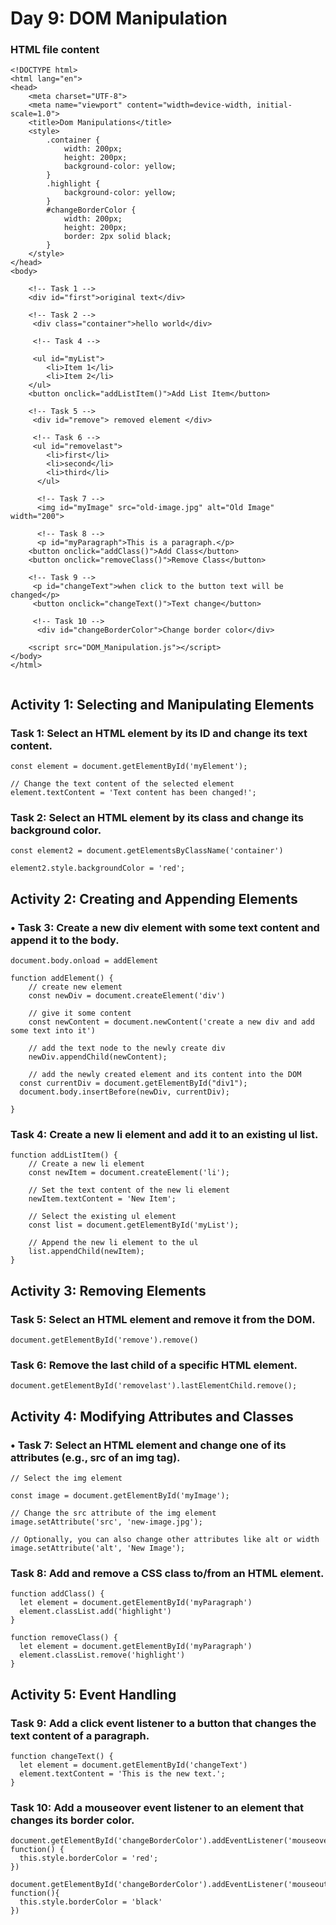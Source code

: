 # Day 9: DOM Manipulation
### HTML file content
```
<!DOCTYPE html>
<html lang="en">
<head>
    <meta charset="UTF-8">
    <meta name="viewport" content="width=device-width, initial-scale=1.0">
    <title>Dom Manipulations</title>
    <style>
        .container {
            width: 200px;
            height: 200px;
            background-color: yellow;
        }
        .highlight {
            background-color: yellow;
        }
        #changeBorderColor {
            width: 200px;
            height: 200px;
            border: 2px solid black;
        }
    </style>
</head>
<body>

    <!-- Task 1 -->
    <div id="first">original text</div>

    <!-- Task 2 -->
     <div class="container">hello world</div>

     <!-- Task 4 -->

     <ul id="myList">
        <li>Item 1</li>
        <li>Item 2</li>
    </ul>
    <button onclick="addListItem()">Add List Item</button>

    <!-- Task 5 -->
     <div id="remove"> removed element </div>

     <!-- Task 6 -->
     <ul id="removelast">
        <li>first</li>
        <li>second</li>
        <li>third</li>
      </ul>

      <!-- Task 7 -->
      <img id="myImage" src="old-image.jpg" alt="Old Image" width="200">

      <!-- Task 8 -->
      <p id="myParagraph">This is a paragraph.</p>
    <button onclick="addClass()">Add Class</button>
    <button onclick="removeClass()">Remove Class</button>

    <!-- Task 9 -->
     <p id="changeText">when click to the button text will be changed</p>
     <button onclick="changeText()">Text change</button>

     <!-- Task 10 -->
      <div id="changeBorderColor">Change border color</div>

    <script src="DOM_Manipulation.js"></script>
</body>
</html>


```


## Activity 1: Selecting and Manipulating Elements

### Task 1: Select an HTML element by its ID and change its text content.
```
const element = document.getElementById('myElement');

// Change the text content of the selected element
element.textContent = 'Text content has been changed!';

```

### Task 2: Select an HTML element by its class and change its background color.
```
const element2 = document.getElementsByClassName('container')

element2.style.backgroundColor = 'red';
```


## Activity 2: Creating and Appending Elements

### • Task 3: Create a new div element with some text content and append it to the body.
```
document.body.onload = addElement

function addElement() {
    // create new element
    const newDiv = document.createElement('div')

    // give it some content
    const newContent = document.newContent('create a new div and add some text into it')

    // add the text node to the newly create div
    newDiv.appendChild(newContent);

    // add the newly created element and its content into the DOM
  const currentDiv = document.getElementById("div1");
  document.body.insertBefore(newDiv, currentDiv);

}
```

### Task 4: Create a new li element and add it to an existing ul list.
```
function addListItem() {
    // Create a new li element
    const newItem = document.createElement('li');
    
    // Set the text content of the new li element
    newItem.textContent = 'New Item';
    
    // Select the existing ul element
    const list = document.getElementById('myList');
    
    // Append the new li element to the ul
    list.appendChild(newItem);
}
```

## Activity 3: Removing Elements
### Task 5: Select an HTML element and remove it from the DOM.
```
document.getElementById('remove').remove()
```
### Task 6: Remove the last child of a specific HTML element.
```
document.getElementById('removelast').lastElementChild.remove();

```

## Activity 4: Modifying Attributes and Classes
### • Task 7: Select an HTML element and change one of its attributes (e.g., src of an img tag).
```
// Select the img element

const image = document.getElementById('myImage');
            
// Change the src attribute of the img element
image.setAttribute('src', 'new-image.jpg');

// Optionally, you can also change other attributes like alt or width
image.setAttribute('alt', 'New Image');

```

### Task 8: Add and remove a CSS class to/from an HTML element.
```
function addClass() {
  let element = document.getElementById('myParagraph')
  element.classList.add('highlight')
}

function removeClass() {
  let element = document.getElementById('myParagraph')
  element.classList.remove('highlight')
}
```

## Activity 5: Event Handling

### Task 9: Add a click event listener to a button that changes the text content of a paragraph.
```
function changeText() {
  let element = document.getElementById('changeText')
  element.textContent = 'This is the new text.';
}

```
### Task 10: Add a mouseover event listener to an element that changes its border color.
```
document.getElementById('changeBorderColor').addEventListener('mouseover', function() {
  this.style.borderColor = 'red';
})

document.getElementById('changeBorderColor').addEventListener('mouseout', function(){
  this.style.borderColor = 'black'
})

```
